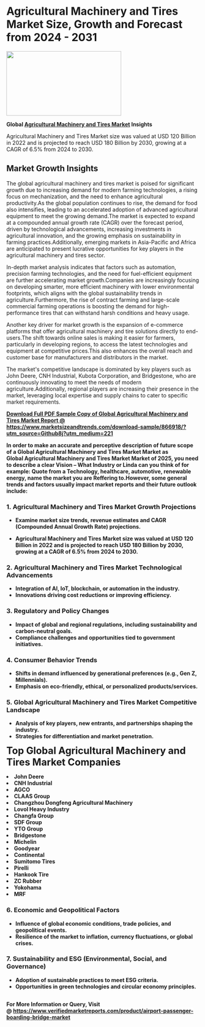 <H1>Agricultural Machinery and Tires Market Size, Growth and Forecast from 2024 - 2031</H1><img class="aligncenter size-medium wp-image-584254" src="https://thirdeyenews.in/wp-content/uploads/2024/09/Global-Market-Research-300x168.jpeg" alt="" width="300" height="168" /><p><strong>Global&nbsp;<a href="https://www.marketsizeandtrends.com/download-sample/866918/?utm_source=Github8j?utm_medium=221">Agricultural Machinery and Tires Market</a> Insights</strong></p><p>Agricultural Machinery and Tires Market size was valued at USD 120 Billion in 2022 and is projected to reach USD 180 Billion by 2030, growing at a CAGR of 6.5% from 2024 to 2030.</p><p><h2>Market Growth Insights</h2> <p>The global agricultural machinery and tires market is poised for significant growth due to increasing demand for modern farming technologies, a rising focus on mechanization, and the need to enhance agricultural productivity.As the global population continues to rise, the demand for food also intensifies, leading to an accelerated adoption of advanced agricultural equipment to meet the growing demand.The market is expected to expand at a compounded annual growth rate (CAGR) over the forecast period, driven by technological advancements, increasing investments in agricultural innovation, and the growing emphasis on sustainability in farming practices.Additionally, emerging markets in Asia-Pacific and Africa are anticipated to present lucrative opportunities for key players in the agricultural machinery and tires sector.</p> <p><strong><a href="#"></a></strong></p> <p>In-depth market analysis indicates that factors such as automation, precision farming technologies, and the need for fuel-efficient equipment are further accelerating market growth.Companies are increasingly focusing on developing smarter, more efficient machinery with lower environmental footprints, which aligns with the global sustainability trends in agriculture.Furthermore, the rise of contract farming and large-scale commercial farming operations is boosting the demand for high-performance tires that can withstand harsh conditions and heavy usage.</p> <p>Another key driver for market growth is the expansion of e-commerce platforms that offer agricultural machinery and tire solutions directly to end-users.The shift towards online sales is making it easier for farmers, particularly in developing regions, to access the latest technologies and equipment at competitive prices.This also enhances the overall reach and customer base for manufacturers and distributors in the market.</p> <p>The market's competitive landscape is dominated by key players such as John Deere, CNH Industrial, Kubota Corporation, and Bridgestone, who are continuously innovating to meet the needs of modern agriculture.Additionally, regional players are increasing their presence in the market, leveraging local expertise and supply chains to cater to specific market requirements.</p> <p><strong><a href="#"></p><p><span class=""><strong>Download Full PDF Sample Copy of Global Agricultural Machinery and Tires Market Report</strong> @ <a href="https://www.marketsizeandtrends.com/download-sample/866918/?utm_source=Github8j?utm_medium=221" target="_blank">https://www.marketsizeandtrends.com/download-sample/866918/?utm_source=Github8j?utm_medium=221</a></span></p><p>In order to make an accurate and perceptive description of future scope of a Global&nbsp;Agricultural Machinery and Tires Market Market as Global&nbsp;Agricultural Machinery and Tires Market Market of 2025, you need to describe a clear Vision &ndash; What Industry or Linda can you think of for example: Quote from a Technology, healthcare, automotive, renewable energy, name the market you are Reffering to.However, some general trends and factors usually impact market reports and their future outlook include:</p><h3>1.&nbsp;<strong>Agricultural Machinery and Tires Market Growth Projections</strong></h3><ul><li>Examine market size trends, revenue estimates and CAGR (Compounded Annual Growth Rate) projections.</li><li><p>Agricultural Machinery and Tires Market size was valued at USD 120 Billion in 2022 and is projected to reach USD 180 Billion by 2030, growing at a CAGR of 6.5% from 2024 to 2030.</p></li></ul><h3>2.&nbsp;<strong>Agricultural Machinery and Tires Market Technological Advancements</strong></h3><ul><li>Integration of AI, IoT, blockchain, or automation in the industry.</li><li>Innovations driving cost reductions or improving efficiency.</li></ul><h3>3.&nbsp;<strong>Regulatory and Policy Changes</strong></h3><ul><li>Impact of global and regional regulations, including sustainability and carbon-neutral goals.</li><li>Compliance challenges and opportunities tied to government initiatives.</li></ul><h3>4.&nbsp;<strong>Consumer Behavior Trends</strong></h3><ul><li>Shifts in demand influenced by generational preferences (e.g., Gen Z, Millennials).</li><li>Emphasis on eco-friendly, ethical, or personalized products/services.</li></ul><h3>5.&nbsp;<strong>Global Agricultural Machinery and Tires Market Competitive Landscape</strong></h3><ul><li>Analysis of key players, new entrants, and partnerships shaping the industry.</li><li>Strategies for differentiation and market penetration.</li></ul><p data-pm-slice="1 1 []"><span style="color: inherit; font-family: inherit; font-size: 25px;">Top Global Agricultural Machinery and Tires Market Companies</span></p><div class="" data-test-id=""><p><li>John Deere</li><li> CNH Industrial</li><li> AGCO</li><li> CLAAS Group</li><li> Changzhou Dongfeng Agricultural Machinery</li><li> Lovol Heavy Industry</li><li> Changfa Group</li><li> SDF Group</li><li> YTO Group</li><li> Bridgestone</li><li> Michelin</li><li> Goodyear</li><li> Continental</li><li> Sumitomo Tires</li><li> Pirelli</li><li> Hankook Tire</li><li> ZC Rubber</li><li> Yokohama</li><li> MRF</li></p></div><h3>6.&nbsp;<strong>Economic and Geopolitical Factors</strong></h3><ul><li>Influence of global economic conditions, trade policies, and geopolitical events.</li><li>Resilience of the market to inflation, currency fluctuations, or global crises.</li></ul><h3>7.&nbsp;<strong>Sustainability and ESG (Environmental, Social, and Governance)</strong></h3><ul><li>Adoption of sustainable practices to meet ESG criteria.</li><li>Opportunities in green technologies and circular economy principles.</li></ul><h2><strong style="font-size: 14px;">For More Information or Query, Visit @&nbsp;</strong><a style="background-color: #ffffff; font-size: 14px;" href="https://www.marketsizeandtrends.com/report/agricultural-machinery-and-tires-market/" target="_blank">https://www.verifiedmarketreports.com/product/airport-passenger-boarding-bridge-market</a></h2>